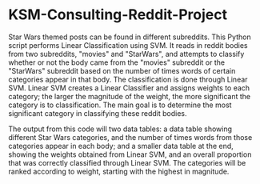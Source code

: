# KSM-Consulting-Reddit-Project

Star Wars themed posts can be found in different subreddits. This Python script
performs Linear Classification using SVM. It reads in reddit bodies from two subreddits, "movies" and "StarWars",
and attempts to classify whether or not the body came from the "movies" subreddit or
the "StarWars" subreddit based on the number of times words of certain categories appear in that body.
The classification is done through Linear SVM. Linear SVM creates a Linear Classifier
and assigns weights to each category; the larger the magnitude of the weight, the more significant
the category is to classification. The main goal is to determine the most significant category
in classifying these reddit bodies. 

The output from this code will two data tables: a data table showing different Star Wars categories, 
and the number of times words from those categories appear in each body; and a smaller data table at the end, 
showing the weights obtained from Linear SVM, and an overall proportion that was correctly classified through Linear SVM. 
The categories will be ranked according to weight, starting with the highest in magnitude.
